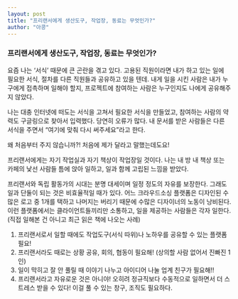 ```yaml
---
layout: post
title: "프리랜서에게 생산도구, 작업장, 동료는 무엇인가?"
author: "아콩"
---
```

### 프리랜서에게 생산도구, 작업장, 동료는 무엇인가?

요즘 나는 ‘서식’ 때문에 큰 곤란을 겪고 있다. 고용된 직원이라면 내가 하고 있는 일에 필요한 서식, 절차를 다른 직원들과 공유하고 있을 텐데. 내게 일을 시킨 사람은 내가 누구에게 접촉하며 일해야 할지, 프로젝트에 참여하는 사람은 누구인지도 나에게 공유해주지 않았다. 

나는 대충 인터넷에 떠도는 서식을 고쳐서 필요한 서식을 만들었고, 참여하는 사람의 약력도 구글링으로 찾아서 입력했다. 당연히 오류가 많다. 내 문서를 받은 사람들은 다른 서식을 주면서 “여기에 맞춰 다시 써주세요”라고 한다. 

왜 처음부터 주지 않습니까?! 처음에 제가 달라고 말했는데도요!

프리랜서에게는 자기 작업실과 자기 책상이 작업장일 것이다. 나는 내 방 내 책상 또는 카페의 낯선 사람들 틈에 앉아 일하고, 일과 함께 고립된 느낌을 받았다. 

프리랜서와 독립 활동가의 시대는 분명 대세이며 일정 정도의 자유를 보장한다. 그래도 일과 단둘이 되는 것은 비효율적일 때가 있다. 어느 크라우드소싱 플랫폼은 디자인된 수많은 로고 중 1개를 택하고 나머지는 버리기 때문에 수많은 디자이너의 노동이 낭비된다. 이런 플랫폼에서는 클라이언트들끼리만 소통하고, 일을 제공하는 사람들은 각자 일한다. (직접 일해본 건 아니고 최근 읽은 책에 나오는 사례)

1. 프리랜서로서 일할 때에도 작업도구(서식 따위)나 노하우를 공유할 수 있는 플랫폼 필요!
2. 프리랜서라도 때로는 상황 공유, 회의, 협동이 필요해! (상의할 사람 없어서 진빠진 1인)
3. 일이 막히고 잘 안 풀릴 때 이야기 나누고 아이디어 나눌 업계 친구가 필요해!!
4. 프리랜서라고 자유로운 것은 아니야! 오히려 정규직보다 수동적으로 일하면서 더 스트레스 받을 수 있다! 이걸 풀 수 있는 창구, 조직도 필요하다. 